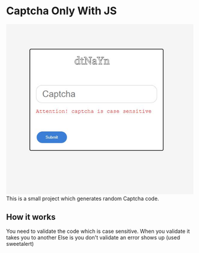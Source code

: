 # Captcha Only With JS
<img src="/Screen.JPG"><br>
This is a small project which generates random Captcha code.
## How it works
You need to validate the code which is case sensitive.
When you validate it takes you to another 
Else is you don't validate an error shows up (used sweetalert)
